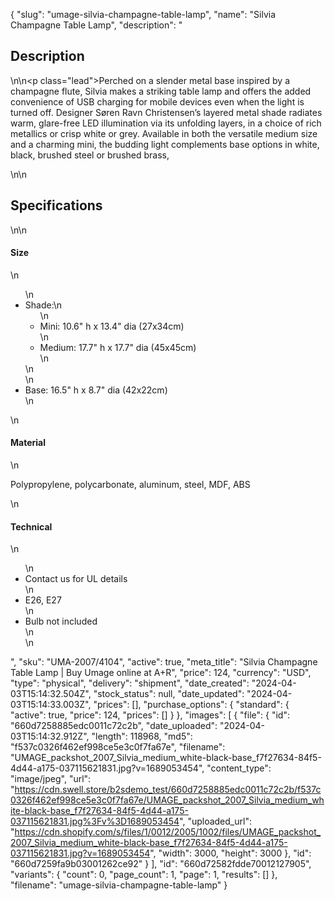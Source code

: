 {
  "slug": "umage-silvia-champagne-table-lamp",
  "name": "Silvia Champagne Table Lamp",
  "description": "<h2>Description</h2>\n<!-- split -->\n<p class=\"lead\">Perched on a slender metal base inspired by a champagne flute, Silvia makes a striking table lamp and offers the added convenience of USB charging for mobile devices even when the light is turned off. Designer Søren Ravn Christensen’s layered metal shade radiates warm, glare-free LED illumination via its unfolding layers, in a choice of rich metallics or crisp white or grey. Available in both the versatile medium size and a charming mini, the budding light complements base options in white, black, brushed steel or brushed brass,  </p>\n<!-- split -->\n<h2>Specifications</h2>\n<!-- split -->\n<h4>Size</h4>\n<ul>\n<li>Shade:\n<ul>\n<li>Mini: 10.6\" h x 13.4\" dia (27x34cm)</li>\n<li>Medium: 17.7\" h x 17.7\" dia (45x45cm)</li>\n</ul>\n</li>\n<li>Base: 16.5\" h x 8.7\" dia (42x22cm)</li>\n</ul>\n<h4>Material</h4>\n<p>Polypropylene, polycarbonate, aluminum, steel, MDF, ABS</p>\n<h4>Technical</h4>\n<ul>\n<li>Contact us for UL details</li>\n<li>E26, E27</li>\n<li>Bulb not included<br>\n</li>\n</ul>",
  "sku": "UMA-2007/4104",
  "active": true,
  "meta_title": "Silvia Champagne Table Lamp | Buy Umage online at A+R",
  "price": 124,
  "currency": "USD",
  "type": "physical",
  "delivery": "shipment",
  "date_created": "2024-04-03T15:14:32.504Z",
  "stock_status": null,
  "date_updated": "2024-04-03T15:14:33.003Z",
  "prices": [],
  "purchase_options": {
    "standard": {
      "active": true,
      "price": 124,
      "prices": []
    }
  },
  "images": [
    {
      "file": {
        "id": "660d7258885edc0011c72c2b",
        "date_uploaded": "2024-04-03T15:14:32.912Z",
        "length": 118968,
        "md5": "f537c0326f462ef998ce5e3c0f7fa67e",
        "filename": "UMAGE_packshot_2007_Silvia_medium_white-black-base_f7f27634-84f5-4d44-a175-037115621831.jpg?v=1689053454",
        "content_type": "image/jpeg",
        "url": "https://cdn.swell.store/b2sdemo_test/660d7258885edc0011c72c2b/f537c0326f462ef998ce5e3c0f7fa67e/UMAGE_packshot_2007_Silvia_medium_white-black-base_f7f27634-84f5-4d44-a175-037115621831.jpg%3Fv%3D1689053454",
        "uploaded_url": "https://cdn.shopify.com/s/files/1/0012/2005/1002/files/UMAGE_packshot_2007_Silvia_medium_white-black-base_f7f27634-84f5-4d44-a175-037115621831.jpg?v=1689053454",
        "width": 3000,
        "height": 3000
      },
      "id": "660d7259fa9b03001262ce92"
    }
  ],
  "id": "660d72582fdde70012127905",
  "variants": {
    "count": 0,
    "page_count": 1,
    "page": 1,
    "results": []
  },
  "filename": "umage-silvia-champagne-table-lamp"
}